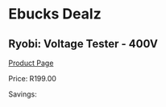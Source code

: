 
# Ebucks Dealz
## Ryobi: Voltage Tester - 400V
[Product Page](https://www.ebucks.com/web/shop/productSelected.do?prodId=373401329&catId=370101825)

Price: R199.00

Savings: 


	